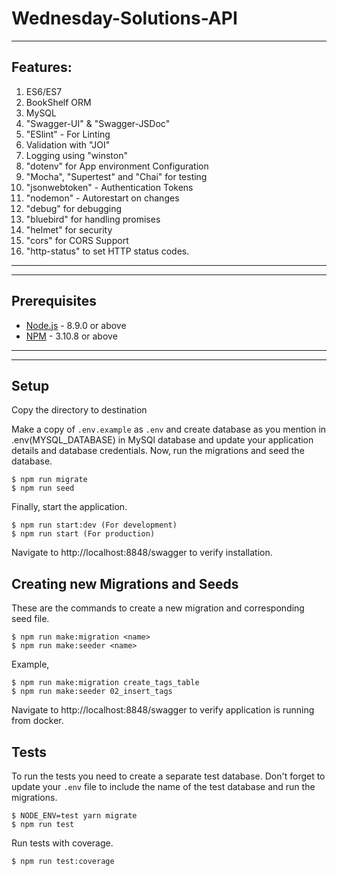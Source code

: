 
# Wednesday-Solutions-API
---
## Features:
1. ES6/ES7
2. BookShelf ORM
3. MySQL
4. "Swagger-UI" & "Swagger-JSDoc"
5. "ESlint" - For Linting
6. Validation with "JOI"
7. Logging using "winston"
8. "dotenv" for App environment Configuration
9. "Mocha", "Supertest" and "Chai" for testing
10. "jsonwebtoken" - Authentication Tokens
11. "nodemon" - Autorestart on changes
12. "debug" for debugging
13. "bluebird" for handling promises
14. "helmet" for security
15. "cors" for CORS Support
16. "http-status" to set HTTP status codes.
---

---
## Prerequisites

* [Node.js](https://nodejs.org) - 8.9.0 or above
* [NPM](https://docs.npmjs.com/getting-started/installing-node) - 3.10.8 or above
---

---
## Setup

Copy the directory to destination

Make a copy of `.env.example` as `.env` and create database as you mention in .env(MYSQL_DATABASE) in MySQl database and update your application details and database credentials. Now, run the migrations and seed the database.

    $ npm run migrate
    $ npm run seed

Finally, start the application.

    $ npm run start:dev (For development)
    $ npm run start (For production)

Navigate to http://localhost:8848/swagger to verify installation.

## Creating new Migrations and Seeds

These are the commands to create a new migration and corresponding seed file.

    $ npm run make:migration <name>
    $ npm run make:seeder <name>

Example,

    $ npm run make:migration create_tags_table
    $ npm run make:seeder 02_insert_tags


Navigate to http://localhost:8848/swagger to verify application is running from docker.


## Tests

To run the tests you need to create a separate test database. Don't forget to update your `.env` file to include the name of the test database and run the migrations.

    $ NODE_ENV=test yarn migrate
    $ npm run test

Run tests with coverage.

    $ npm run test:coverage


